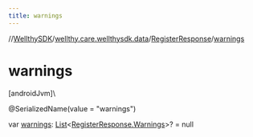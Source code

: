 ```yaml
---
title: warnings
---
```

//[WellthySDK](../../../index.html)/[wellthy.care.wellthysdk.data](../index.html)/[RegisterResponse](index.html)/[warnings](warnings.html)



# warnings



[androidJvm]\




@SerializedName(value = "warnings")



var [warnings](warnings.html): [List](https://kotlinlang.org/api/latest/jvm/stdlib/kotlin.collections/-list/index.html)&lt;[RegisterResponse.Warnings](-warnings/index.html)&gt;? = null




